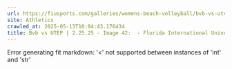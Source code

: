 ```yaml
---
url: https://fiusports.com/galleries/womens-beach-volleyball/bvb-vs-utep-2-25-25/image-42/356/62722
site: Athletics
crawled_at: 2025-05-13T10:04:43.176434
title: Bvb vs UTEP | 2.25.25 - Image 42:  - Florida International University
---
```


Error generating fit markdown: '<' not supported between instances of 'int' and 'str'